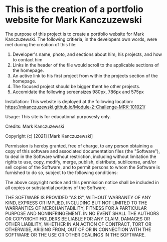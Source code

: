 # This is the creation of a portfolio website for Mark Kanczuzewski

The purpose of this project is to create a portfolio website for Mark Kanczuzewski. The following critieria, in the developers own words, were met during the creation of this file:

1. Developer's name, photo, and sections about him, his projects, and how to contact him
2. Links in the header of the file would scroll to the applicable sections of the homepage.
3. An active link to his first project from within the projects section of the homepage.
4. The focused project should be bigger thent he other projects. 
5. Accomidate the following screensizes 980px, 786px and 575px

Installation: This website is deployed at the following location:
https://mkanczuzewski.github.io/Module-2-Challenge-MRK-101021/

Usage: This site is for educational purposesly only.

Credits: Mark Kanczuzewski

Copyright (c) [2021] [Mark Kanczuzewski]

Permission is hereby granted, free of charge, to any person obtaining a copy
of this software and associated documentation files (the "Software"), to deal
in the Software without restriction, including without limitation the rights
to use, copy, modify, merge, publish, distribute, sublicense, and/or sell
copies of the Software, and to permit persons to whom the Software is
furnished to do so, subject to the following conditions:

The above copyright notice and this permission notice shall be included in all
copies or substantial portions of the Software.

THE SOFTWARE IS PROVIDED "AS IS", WITHOUT WARRANTY OF ANY KIND, EXPRESS OR
IMPLIED, INCLUDING BUT NOT LIMITED TO THE WARRANTIES OF MERCHANTABILITY,
FITNESS FOR A PARTICULAR PURPOSE AND NONINFRINGEMENT. IN NO EVENT SHALL THE
AUTHORS OR COPYRIGHT HOLDERS BE LIABLE FOR ANY CLAIM, DAMAGES OR OTHER
LIABILITY, WHETHER IN AN ACTION OF CONTRACT, TORT OR OTHERWISE, ARISING FROM,
OUT OF OR IN CONNECTION WITH THE SOFTWARE OR THE USE OR OTHER DEALINGS IN THE
SOFTWARE.